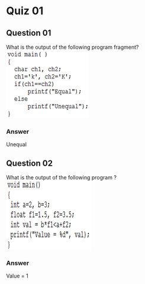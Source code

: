 Quiz 01
=======  

Question 01
-----------  
What is the output of the following program fragment?  
![alt text](https://github.com/UtkarshPathrabe/Computer-Programming-BITS-Pilani/blob/master/Lecture%20Quizzes/Week%2004/Quiz0101.png "Mask")  

### Answer  
Unequal  

Question 02
-----------  
What is the output of the following program ?  
![alt text](https://github.com/UtkarshPathrabe/Computer-Programming-BITS-Pilani/blob/master/Lecture%20Quizzes/Week%2004/Quiz0102.png "Mask")  

### Answer  
Value = 1  